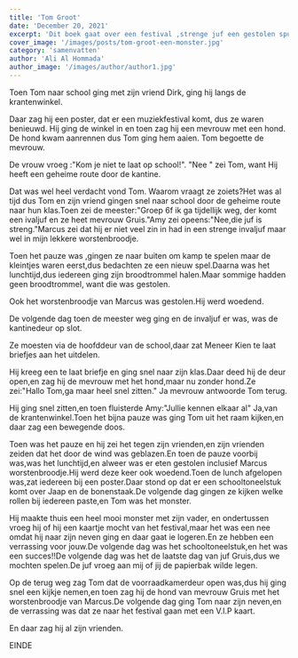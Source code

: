 ```yaml
---
title: 'Tom Groot'
date: 'December 20, 2021'
excerpt: 'Dit boek gaat over een festival ,strenge juf een gestolen spullen.'
cover_image: '/images/posts/tom-groot-een-monster.jpg'
category: 'samenvatten'
author: 'Ali Al Hommada'
author_image: '/images/author/author1.jpg'
---
```


Toen Tom naar school ging met zijn vriend Dirk, ging hij langs de krantenwinkel.

 Daar zag hij een poster, dat er een muziekfestival komt, dus ze waren benieuwd.
 Hij ging de winkel in en toen zag hij een mevrouw met een hond.
De hond kwam aanrennen dus Tom ging hem aaien. Tom begoette de mevrouw. 
  
De vrouw vroeg :"Kom je niet te laat op school!". "Nee " zei Tom, want Hij heeft een geheime route door de kantine.

Dat was wel heel verdacht vond Tom.
Waarom vraagt ze zoiets?Het was al tijd dus Tom en zijn vriend gingen snel naar school door de geheime route naar hun klas.Toen zei de meester:"Groep 6f ik ga tijdellijk weg, der komt een ivaljuf en ze heet mevrouw Gruis."Amy zei opeens:"Nee,die juf is streng."Marcus zei dat hij er niet veel zin in had in een strenge invaljuf maar wel in mijn lekkere worstenbroodje.

Toen het pauze was ,gingen ze naar buiten om kamp te spelen maar de kleintjes waren eerst,dus bedachten ze een nieuw spel.Daarna was het lunchtijd,dus iedereen ging zijn broodtrommel halen.Maar sommige hadden geen broodtrommel, want die was gestolen.

Ook het worstenbroodje van Marcus was gestolen.Hij werd woedend.

De volgende dag toen de meester weg ging en de invaljuf er was, was de kantinedeur op slot.

Ze moesten via de hoofddeur van de school,daar zat Meneer Kien te laat briefjes aan het uitdelen.

Hij kreeg een te laat briefje en ging snel naar zijn klas.Daar deed hij de deur open,en zag hij de mevrouw met het hond,maar nu zonder hond.Ze zei:"Hallo Tom,ga maar heel snel zitten." Ja mevrouw antwoorde Tom terug.

Hij ging snel zitten,en toen fluisterde Amy:"Jullie kennen elkaar al" Ja,van de krantenwinkel.Toen het bijna pauze was ging Tom uit het raam kijken,en daar zag een bewegende doos.

Toen was het pauze en hij zei het tegen zijn vrienden,en zijn vrienden zeiden dat het door de wind was geblazen.En toen de pauze voorbij was,was het lunchtijd,en alweer was er eten gestolen inclusief Marcus worstenbroodje.Hij werd deze keer ook woedend.Toen de lunch afgelopen was,zat iedereen bij een poster.Daar stond op dat er een schooltoneelstuk komt over Jaap en de bonenstaak.De volgende dag gingen ze kijken welke rollen bij iedereen paste,en Tom was het monster.

Hij maakte thuis een heel mooi monster met zijn vader, en ondertussen vroeg hij of hij een kaartje mocht van het festival,maar het was een nee omdat hij naar zijn neven ging en daar gaat ie logeren.En ze hebben een verrassing voor jouw.De volgende dag was het schooltoneelstuk,en het was een succes!!De volgende dag was het de laatste dag van juf Gruis,dus we mochten spelen.De juf vroeg aan mij of jij de papierbak wilde legen.

Op de terug weg zag Tom dat de voorraadkamerdeur open was,dus hij ging snel een kijkje nemen,en toen zag hij de hond van mevrouw Gruis met het worstenbroodje van Marcus.De volgende dag ging Tom naar zijn neven,en de verrassing was dat ze naar het festival gaan met een V.I.P kaart.

En daar zag hij al zijn vrienden.

EINDE